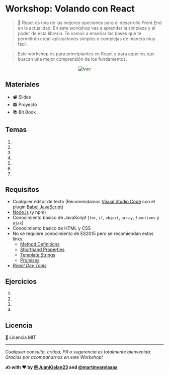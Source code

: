 # Workshop: Volando con React



> 🦅  React es una de las mejores opeciones para el desarrollo Front End en la actualidad. En este workshop vas a aprender la simpleza y el poder de esta librería. Te vamos a enseñar las bases que te permitirán crear aplicaciones simples o complejas de manera muy fácil.

> Este workshop es para principiantes en React y para aquellos que buscan una mejor comprensión de los fundamentos.


<p align="center">
 <img src="https://www.technoscore.com/images/services/react-js-icon.png" alt="vue">
</p>

## Materiales
* 📽 Slides
* 📻 Proyecto
* 📚 Bit Book

## Temas

1. 
2. 
3. 
4. 
5. 
6. 
7. 

## Requisitos

* Cualquier editor de texto (Recomendamos [Visual Studio Code](https://code.visualstudio.com/) con el plugin [Babel JavaScript](https://marketplace.visualstudio.com/items?itemName=mgmcdermott.vscode-language-babel))
* [Node.js](https://nodejs.org/en/) (y npm)
* Conocimiento basico de JavaScript (`for`, `if`, `object`, `array`, `functions` y `ajax`)
* Conocimiento basico de HTML y CSS
* No se requiere conocimiento de ES2015 pero se recomiendan estos links:
  * [Method Definitions](https://developer.mozilla.org/es/docs/Web/JavaScript/Referencia/funciónes/Method_definitions)
  * [Shorthand Properties](https://developer.mozilla.org/en/docs/Web/JavaScript/Reference/Operators/Object_initializer)
  * [Template Strings](https://developer.mozilla.org/es/docs/Web/JavaScript/Referencia/template_strings)
  * [Promises](https://developer.mozilla.org/es/docs/Web/JavaScript/Referencia/Objetos_globales/Promise)
* *[React Dev Tools](https://chrome.google.com/webstore/detail/react-developer-tools/fmkadmapgofadopljbjfkapdkoienihi)*

## Ejercicios
1. 
2. 
3. 
4. 

## Licencia
📄 Licencia MIT

---
*Cualquier consulta, critica, PR o sugerencia es totalmente bienvenida.
Gracias por acompañarnos en este Workshop!*

**✍️ with ❤️ by [@JuaniGalan23](https://twitter.com/JuaniGalan23) and [@martinvarelaaaa](https://twitter.com/martinvarelaaaa)**
